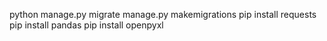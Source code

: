 
python manage.py migrate
manage.py makemigrations
pip install requests
pip install pandas
pip install openpyxl
